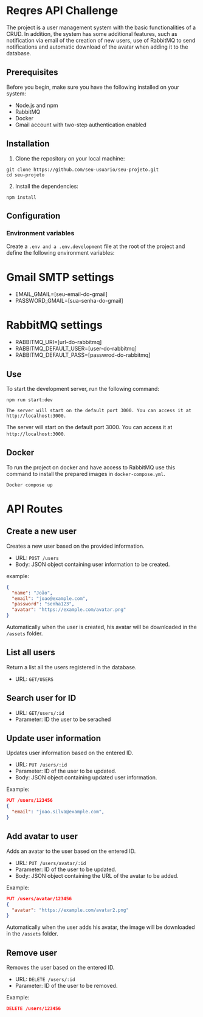 # Reqres API Challenge

The project is a user management system with the basic functionalities of a CRUD. In addition, the system has some additional features, such as notification via email of the creation of new users, use of RabbitMQ to send notifications and automatic download of the avatar when adding it to the database.

## Prerequisites

Before you begin, make sure you have the following installed on your system:

- Node.js and npm
- RabbitMQ
- Docker
- Gmail account with two-step authentication enabled

## Installation

1. Clone the repository on your local machine:

```
git clone https://github.com/seu-usuario/seu-projeto.git
cd seu-projeto
```

2. Install the dependencies:
```
npm install
```

## Configuration

### Environment variables

Create a `.env and a .env.development` file at the root of the project and define the following environment variables:

# Gmail SMTP settings
- EMAIL_GMAIL=[seu-email-do-gmail]
- PASSWORD_GMAIL=[sua-senha-do-gmail]

# RabbitMQ settings
- RABBITMQ_URI=[url-do-rabbitmq]
- RABBITMQ_DEFAULT_USER=[user-do-rabbitmq]
- RABBITMQ_DEFAULT_PASS=[passwrod-do-rabbitmq]

## Use
To start the development server, run the following command:

```
npm run start:dev

The server will start on the default port 3000. You can access it at http://localhost:3000.
```
The server will start on the default port 3000. You can access it at `http://localhost:3000`.

## Docker 

To run the project on docker and have access to RabbitMQ use this command to install the prepared images in `docker-compose.yml`.
```
Docker compose up
```

# API Routes

## Create a new user
Creates a new user based on the provided information.

- URL: `POST /users`
- Body: JSON object containing user information to be created.

example:

```json
{
  "name": "João",
  "email": "joao@example.com",
  "password": "senha123",
  "avatar": "https://example.com/avatar.png"
} 
```

Automatically when the user is created, his avatar will be downloaded in the `/assets` folder.
## List all users

Return a list all the users registered in the database.

- URL: `GET/USERS`

## Search user for ID
- URL: `GET/users/:id`
- Parameter: ID the user to be serached

## Update user information

Updates user information based on the entered ID.

- URL: `PUT /users/:id`
- Parameter: ID of the user to be updated.
- Body: JSON object containing updated user information.

Example:

```json
PUT /users/123456
{
  "email": "joao.silva@example.com",
}
```

## Add avatar to user

Adds an avatar to the user based on the entered ID.

- URL: `PUT /users/avatar/:id`
- Parameter: ID of the user to be updated.
- Body: JSON object containing the URL of the avatar to be added.

Example:

```json
PUT /users/avatar/123456
{
  "avatar": "https://example.com/avatar2.png"
}

```


Automatically when the user adds his avatar, the image will be downloaded in the `/assets` folder.

## Remove user
Removes the user based on the entered ID.

- URL: `DELETE /users/:id`
- Parameter: ID of the user to be removed.

Example:

```json
DELETE /users/123456
```